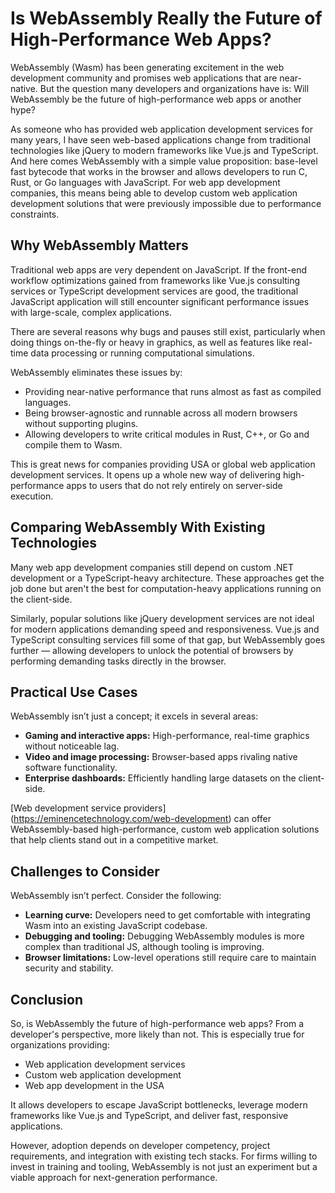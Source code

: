# Is WebAssembly Really the Future of High-Performance Web Apps?
WebAssembly (Wasm) has been generating excitement in the web development community and promises web applications that are near-native. But the question many developers and organizations have is: Will WebAssembly be the future of high-performance web apps or another hype?

As someone who has provided web application development services for many years, I have seen web-based applications change from traditional technologies like jQuery to modern frameworks like Vue.js and TypeScript. And here comes WebAssembly with a simple value proposition: base-level fast bytecode that works in the browser and allows developers to run C, Rust, or Go languages with JavaScript. For web app development companies, this means being able to develop custom web application development solutions that were previously impossible due to performance constraints.

## Why WebAssembly Matters
Traditional web apps are very dependent on JavaScript. If the front-end workflow optimizations gained from frameworks like Vue.js consulting services or TypeScript development services are good, the traditional JavaScript application will still encounter significant performance issues with large-scale, complex applications. 

There are several reasons why bugs and pauses still exist, particularly when doing things on-the-fly or heavy in graphics, as well as features like real-time data processing or running computational simulations.  

WebAssembly eliminates these issues by:

- Providing near-native performance that runs almost as fast as compiled languages.
- Being browser-agnostic and runnable across all modern browsers without supporting plugins.
- Allowing developers to write critical modules in Rust, C++, or Go and compile them to Wasm.

This is great news for companies providing USA or global web application development services. It opens up a whole new way of delivering high-performance apps to users that do not rely entirely on server-side execution.

## Comparing WebAssembly With Existing Technologies
Many web app development companies still depend on custom .NET development or a TypeScript-heavy architecture. These approaches get the job done but aren't the best for computation-heavy applications running on the client-side. 

Similarly, popular solutions like jQuery development services are not ideal for modern applications demanding speed and responsiveness. Vue.js and TypeScript consulting services fill some of that gap, but WebAssembly goes further — allowing developers to unlock the potential of browsers by performing demanding tasks directly in the browser.

## Practical Use Cases
WebAssembly isn’t just a concept; it excels in several areas:

- **Gaming and interactive apps:** High-performance, real-time graphics without noticeable lag.  
- **Video and image processing:** Browser-based apps rivaling native software functionality.  
- **Enterprise dashboards:** Efficiently handling large datasets on the client-side.
  
[Web development service providers] (https://eminencetechnology.com/web-development) can offer WebAssembly-based high-performance, custom web application solutions that help clients stand out in a competitive market.

## Challenges to Consider
WebAssembly isn’t perfect. Consider the following:

- **Learning curve:** Developers need to get comfortable with integrating Wasm into an existing JavaScript codebase.  
- **Debugging and tooling:** Debugging WebAssembly modules is more complex than traditional JS, although tooling is improving.  
- **Browser limitations:** Low-level operations still require care to maintain security and stability.

## Conclusion
So, is WebAssembly the future of high-performance web apps? From a developer's perspective, more likely than not. This is especially true for organizations providing:

- Web application development services  
- Custom web application development  
- Web app development in the USA
  
It allows developers to escape JavaScript bottlenecks, leverage modern frameworks like Vue.js and TypeScript, and deliver fast, responsive applications.  

However, adoption depends on developer competency, project requirements, and integration with existing tech stacks. For firms willing to invest in training and tooling, WebAssembly is not just an experiment but a viable approach for next-generation performance.
